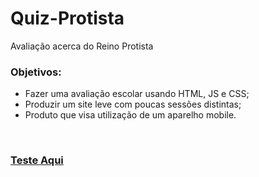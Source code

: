# Quiz-Protista
Avaliação acerca do Reino Protista <br>
### Objetivos:
- Fazer uma avaliação escolar usando HTML, JS e CSS; <br>
- Produzir um site leve com poucas sessões distintas; <br>
- Produto que visa utilização de um aparelho mobile. <br>
<br>

### [Teste Aqui](https://kingkarpa.github.io/Quiz-Protista/)
